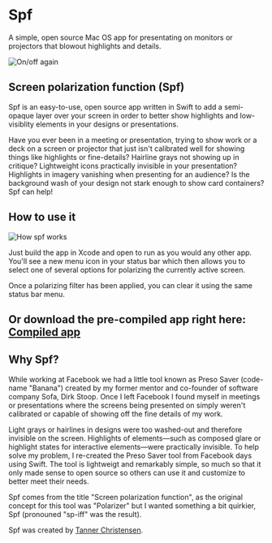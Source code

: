 # Spf
A simple, open source Mac OS app for presentating on monitors or projectors that blowout highlights and details.

![On/off again](https://github.com/tannerc/spf/blob/master/resources/spf-on-off.png)

## Screen polarization function (Spf)

Spf is an easy-to-use, open source app written in Swift to add a semi-opaque layer over your screen in order to better show highlights and low-visiblity elements in your designs or presentations.

Have you ever been in a meeting or presentation, trying to show work or a deck on a screen or projector that just isn't calibrated well for showing things like highlights or fine-details? Hairline grays not showing up in critique? Lightweight icons practically invisible in your presentation? Highlights in imagery vanishing when presenting for an audience? Is the background wash of your design not stark enough to show card containers? Spf can help!

## How to use it

![How spf works](https://github.com/tannerc/spf/blob/master/resources/spf-demo.gif)

Just build the app in Xcode and open to run as you would any other app. You'll see a new menu icon in your status bar which then allows you to select one of several options for polarizing the currently active screen.

Once a polarizing filter has been applied, you can clear it using the same status bar menu.

## Or download the pre-compiled app right here: [Compiled app](https://github.com/tannerc/spf/releases/download/1.0/Spf.app.zip)

## Why Spf?

While working at Facebook we had a little tool known as Preso Saver (code-name "Banana") created by my former mentor and co-founder of software company Sofa, Dirk Stoop. Once I left Facebook I found myself in meetings or presentations where the screens being presented on simply weren't calibrated or capable of showing off the fine details of my work.

Light grays or hairlines in designs were too washed-out and therefore invisible on the screen. Highlights of elements—such as composed glare or highlight states for interactive elements—were practically invisible. To help solve my problem, I re-created the Preso Saver tool from Facebook days using Swift. The tool is lightweigt and remarkably simple, so much so that it only made sense to open source so others can use it and customize to better meet their needs.

Spf comes from the title "Screen polarization function", as the original concept for this tool was "Polarizer" but I wanted something a bit quirkier, Spf (pronouned "sp-iff" was the result).

Spf was created by [Tanner Christensen](https://tannerchristensen.com).
